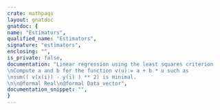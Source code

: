 ```yaml
---
crate: mathpaqs
layout: gnatdoc
gnatdoc: {
name: "Estimators",
qualified_name: "Estimators",
signature: "estimators",
enclosing: "",
is_private: false,
documentation: "Linear regression using the least squares criterion\nCompute a and b for the function v(u):= a + b * u such as\nsum(( v(x(i)) - y(i) ) ** 2) is minimal.\n\n@formal Real\n@formal Data_vector",
documentation_snippet: "",
}
---
```

